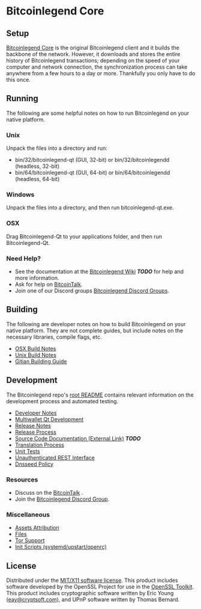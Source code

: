 Bitcoinlegend Core
=====================

Setup
---------------------
[Bitcoinlegend Core](https://github.com/bitcoinlegend-project/bitcoinlegend) is the original Bitcoinlegend client and it builds the backbone of the network. However, it downloads and stores the entire history of Bitcoinlegend transactions; depending on the speed of your computer and network connection, the synchronization process can take anywhere from a few hours to a day or more. Thankfully you only have to do this once.

Running
---------------------
The following are some helpful notes on how to run Bitcoinlegend on your native platform.

### Unix

Unpack the files into a directory and run:

- bin/32/bitcoinlegend-qt (GUI, 32-bit) or bin/32/bitcoinlegendd (headless, 32-bit)
- bin/64/bitcoinlegend-qt (GUI, 64-bit) or bin/64/bitcoinlegendd (headless, 64-bit)

### Windows

Unpack the files into a directory, and then run bitcoinlegend-qt.exe.

### OSX

Drag Bitcoinlegend-Qt to your applications folder, and then run Bitcoinlegend-Qt.

### Need Help?

* See the documentation at the [Bitcoinlegend Wiki](https://en.bitcoin.it/wiki/Main_Page) ***TODO***
for help and more information.
* Ask for help on [BitcoinTalk](https://bitcointalk.org/index.php?topic=2956408.0).
* Join one of our Discord groups [Bitcoinlegend Discord Groups](https://discord.gg/8tbvMQM).

Building
---------------------
The following are developer notes on how to build Bitcoinlegend on your native platform. They are not complete guides, but include notes on the necessary libraries, compile flags, etc.

- [OSX Build Notes](build-osx.md)
- [Unix Build Notes](build-unix.md)
- [Gitian Building Guide](gitian-building.md)

Development
---------------------
The Bitcoinlegend repo's [root README](https://github.com/bitcoinlegend-project/bitcoinlegend/blob/master/README.md) contains relevant information on the development process and automated testing.

- [Developer Notes](developer-notes.md)
- [Multiwallet Qt Development](multiwallet-qt.md)
- [Release Notes](release-notes.md)
- [Release Process](release-process.md)
- [Source Code Documentation (External Link)](https://dev.visucore.com/bitcoin/doxygen/) ***TODO***
- [Translation Process](translation_process.md)
- [Unit Tests](unit-tests.md)
- [Unauthenticated REST Interface](REST-interface.md)
- [Dnsseed Policy](dnsseed-policy.md)

### Resources

* Discuss on the [BitcoinTalk](https://bitcointalk.org/index.php?topic=2956408.0) .
* Join the [Bitcoinlegend Discord Group](https://discord.gg/8tbvMQM).

### Miscellaneous
- [Assets Attribution](assets-attribution.md)
- [Files](files.md)
- [Tor Support](tor.md)
- [Init Scripts (systemd/upstart/openrc)](init.md)

License
---------------------
Distributed under the [MIT/X11 software license](http://www.opensource.org/licenses/mit-license.php).
This product includes software developed by the OpenSSL Project for use in the [OpenSSL Toolkit](https://www.openssl.org/). This product includes
cryptographic software written by Eric Young ([eay@cryptsoft.com](mailto:eay@cryptsoft.com)), and UPnP software written by Thomas Bernard.
